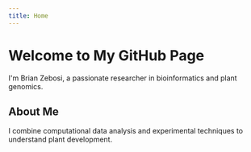 ```yaml
---
title: Home
---
```


# Welcome to My GitHub Page
I'm Brian Zebosi, a passionate researcher in bioinformatics and plant genomics.

## About Me
I combine computational data analysis and experimental techniques to understand plant development.
